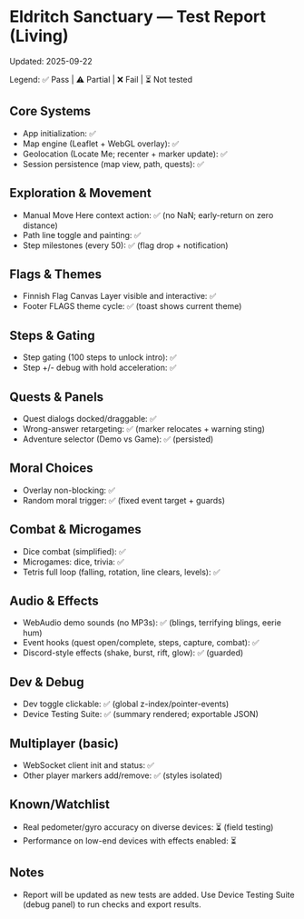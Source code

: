 # Eldritch Sanctuary — Test Report (Living)

Updated: 2025-09-22

Legend: ✅ Pass | ⚠️ Partial | ❌ Fail | ⏳ Not tested

## Core Systems
- App initialization: ✅
- Map engine (Leaflet + WebGL overlay): ✅
- Geolocation (Locate Me; recenter + marker update): ✅
- Session persistence (map view, path, quests): ✅

## Exploration & Movement
- Manual Move Here context action: ✅ (no NaN; early-return on zero distance)
- Path line toggle and painting: ✅
- Step milestones (every 50): ✅ (flag drop + notification)

## Flags & Themes
- Finnish Flag Canvas Layer visible and interactive: ✅
- Footer FLAGS theme cycle: ✅ (toast shows current theme)

## Steps & Gating
- Step gating (100 steps to unlock intro): ✅
- Step +/- debug with hold acceleration: ✅

## Quests & Panels
- Quest dialogs docked/draggable: ✅
- Wrong-answer retargeting: ✅ (marker relocates + warning sting)
- Adventure selector (Demo vs Game): ✅ (persisted)

## Moral Choices
- Overlay non-blocking: ✅
- Random moral trigger: ✅ (fixed event target + guards)

## Combat & Microgames
- Dice combat (simplified): ✅
- Microgames: dice, trivia: ✅
- Tetris full loop (falling, rotation, line clears, levels): ✅

## Audio & Effects
- WebAudio demo sounds (no MP3s): ✅ (blings, terrifying blings, eerie hum)
- Event hooks (quest open/complete, steps, capture, combat): ✅
- Discord-style effects (shake, burst, rift, glow): ✅ (guarded)

## Dev & Debug
- Dev toggle clickable: ✅ (global z-index/pointer-events)
- Device Testing Suite: ✅ (summary rendered; exportable JSON)

## Multiplayer (basic)
- WebSocket client init and status: ✅
- Other player markers add/remove: ✅ (styles isolated)

## Known/Watchlist
- Real pedometer/gyro accuracy on diverse devices: ⏳ (field testing)
- Performance on low-end devices with effects enabled: ⏳

## Notes
- Report will be updated as new tests are added. Use Device Testing Suite (debug panel) to run checks and export results.
